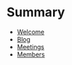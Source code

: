 # Summary

- [Welcome](./README.md)
- [Blog](./page/blog/README.md)
- [Meetings](./page/meetings/README.md)
- [Members](./page/members/README.md)
